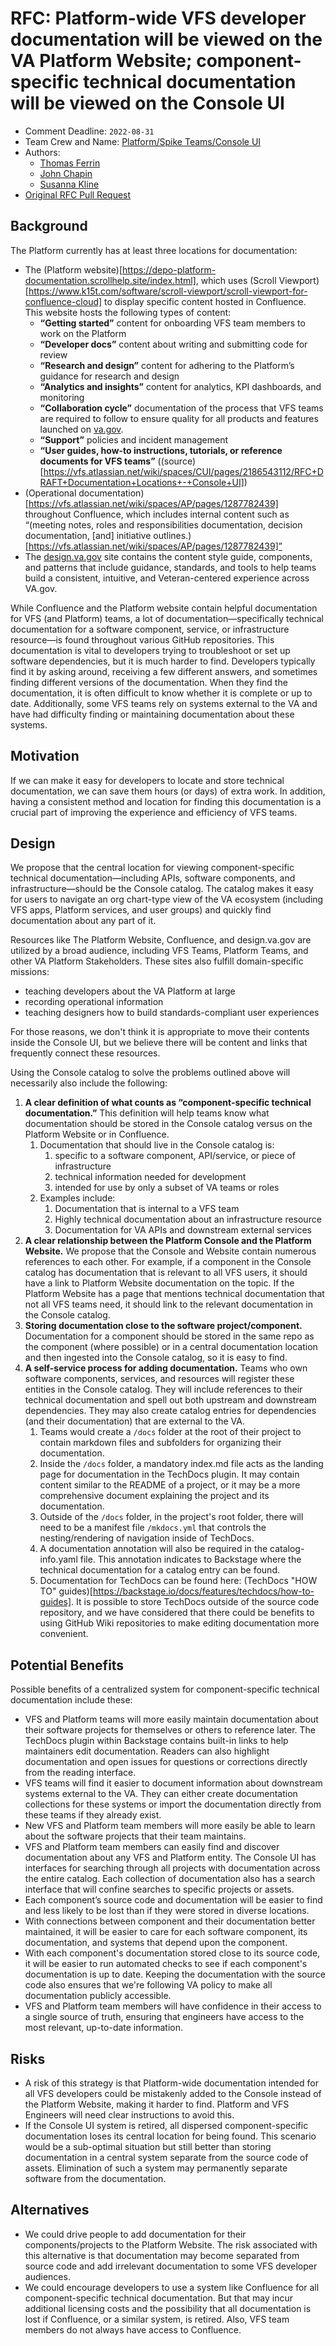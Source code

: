 # RFC: Platform-wide VFS developer documentation will be viewed on the VA Platform Website; component-specific technical documentation will be viewed on the Console UI

<!--
The title is what you want comments on. Use the active voice in a future tense.
Example:
    - The website will be built using the XZY framework
-->

* Comment Deadline: `2022-08-31`
* Team Crew and Name: [Platform/Spike Teams/Console UI](https://github.com/orgs/department-of-veterans-affairs/teams/platform-pst-console-ui)
* Authors:
  * [Thomas Ferrin](https://github.com/TPurple)
  * [John Chapin](https://github.com/jchapin)
  * [Susanna Kline](https://github.com/sdk-irl)
* [Original RFC Pull Request](https://github.com/department-of-veterans-affairs/va.gov-platform-architecture/pull/33)

## Background

The Platform currently has at least three locations for documentation:
* The (Platform website)[https://depo-platform-documentation.scrollhelp.site/index.html], which uses (Scroll Viewport)[https://www.k15t.com/software/scroll-viewport/scroll-viewport-for-confluence-cloud] to display specific content hosted in Confluence. This website hosts the following types of content:
    * **“Getting started”** content for onboarding VFS team members to work on the Platform
    * **“Developer docs”** content about writing and submitting code for review
    * **“Research and design”** content for adhering to the Platform’s guidance for research and design
    * **“Analytics and insights”** content for analytics, KPI dashboards, and monitoring
    * **“Collaboration cycle”** documentation of the process that VFS teams are required to follow to ensure quality for all products and features launched on [va.gov](http://va.gov/).
    * **“Support”** policies and incident management
    * **“User guides, how-to instructions, tutorials, or reference documents for VFS teams”** ((source)[https://vfs.atlassian.net/wiki/spaces/CUI/pages/2186543112/RFC+DRAFT+Documentation+Locations+-+Console+UI])
* (Operational documentation)[https://vfs.atlassian.net/wiki/spaces/AP/pages/1287782439] throughout Confluence, which includes internal content such as “(meeting notes, roles and responsibilities documentation, decision documentation, [and] initiative outlines.)[https://vfs.atlassian.net/wiki/spaces/AP/pages/1287782439]”
* The [design.va.gov](https://design.va.gov) site contains the content style guide, components, and patterns that include guidance, standards, and tools to help teams build a consistent, intuitive, and Veteran-centered experience across VA.gov.

While Confluence and the Platform website contain helpful documentation for VFS (and Platform) teams, a lot of documentation—specifically technical documentation for a software component, service, or infrastructure resource—is found throughout various GitHub repositories. This documentation is vital to developers trying to troubleshoot or set up software dependencies, but it is much harder to find. Developers typically find it by asking around, receiving a few different answers, and sometimes finding different versions of the documentation. When they find the documentation, it is often difficult to know whether it is complete or up to date. Additionally, some VFS teams rely on systems external to the VA and have had difficulty finding or maintaining documentation about these systems.

## Motivation

If we can make it easy for developers to locate and store technical documentation, we can save them hours (or days) of extra work. In addition, having a consistent method and location for finding this documentation is a crucial part of improving the experience and efficiency of VFS teams.

## Design

We propose that the central location for viewing component-specific technical documentation—including APIs, software components, and infrastructure—should be the Console catalog. The catalog makes it easy for users to navigate an org chart-type view of the VA ecosystem (including VFS apps, Platform services, and user groups) and quickly find documentation about any part of it.

Resources like The Platform Website, Confluence, and design.va.gov are utilized by a broad audience, including VFS Teams, Platform Teams, and other VA Platform Stakeholders. These sites also fulfill domain-specific missions:

* teaching developers about the VA Platform at large
* recording operational information
* teaching designers how to build standards-compliant user experiences 

For those reasons, we don't think it is appropriate to move their contents inside the Console UI, but we believe there will be content and links that frequently connect these resources.

Using the Console catalog to solve the problems outlined above will necessarily also include the following:

1. **A clear definition of what counts as “component-specific technical documentation.”** This definition will help teams know what documentation should be stored in the Console catalog versus on the Platform Website or in Confluence.
    1. Documentation that should live in the Console catalog is:
        1. specific to a software component, API/service, or piece of infrastructure
        1. technical information needed for development
        1. intended for use by only a subset of VA teams or roles
    1. Examples include:
        1. Documentation that is internal to a VFS team
        1. Highly technical documentation about an infrastructure resource
        1. Documentation for VA APIs and downstream external services
1. **A clear relationship between the Platform Console and the Platform Website.** We propose that the Console and Website contain numerous references to each other. For example, if a component in the Console catalog has documentation that is relevant to all VFS users, it should have a link to Platform Website documentation on the topic. If the Platform Website has a page that mentions technical documentation that not all VFS teams need, it should link to the relevant documentation in the Console catalog. 
1. **Storing documentation close to the software project/component.** Documentation for a component should be stored in the same repo as the component (where possible) or in a central documentation location and then ingested into the Console catalog, so it is easy to find.
1. **A self-service process for adding documentation.** Teams who own software components, services, and resources will register these entities in the Console catalog. They will include references to their technical documentation and spell out both upstream and downstream dependencies. They may also create catalog entries for dependencies (and their documentation) that are external to the VA.
    1. Teams would create a ```/docs``` folder at the root of their project to contain markdown files and subfolders for organizing their documentation.
    1. Inside the ```/docs``` folder, a mandatory index.md file acts as the landing page for documentation in the TechDocs plugin. It may contain content similar to the README of a project, or it may be a more comprehensive document explaining the project and its documentation.
    1. Outside of the ```/docs``` folder, in the project's root folder, there will need to be a manifest file ```/mkdocs.yml``` that controls the nesting/rendering of navigation inside of TechDocs.
    1. A documentation annotation will also be required in the catalog-info.yaml file. This annotation indicates to Backstage where the technical documentation for a catalog entry can be found.
    1. Documentation for TechDocs can be found here: (TechDocs "HOW TO" guides)[https://backstage.io/docs/features/techdocs/how-to-guides]. It is possible to store TechDocs outside of the source code repository, and we have considered that there could be benefits to using GitHub Wiki repositories to make editing documentation more convenient.

## Potential Benefits

Possible benefits of a centralized system for component-specific technical documentation include these:

* VFS and Platform teams will more easily maintain documentation about their software projects for themselves or others to reference later. The TechDocs plugin within Backstage contains built-in links to help maintainers edit documentation. Readers can also highlight documentation and open issues for questions or corrections directly from the reading interface.
* VFS teams will find it easier to document information about downstream systems external to the VA. They can either create documentation collections for these systems or import the documentation directly from these teams if they already exist.
* New VFS and Platform team members will more easily be able to learn about the software projects that their team maintains.
* VFS and Platform team members can easily find and discover documentation about any VFS and Platform entity. The Console UI has interfaces for searching through all projects with documentation across the entire catalog. Each collection of documentation also has a search interface that will confine searches to specific projects or assets.
* Each component’s source code and documentation will be easier to find and less likely to be lost than if they were stored in diverse locations.
* With connections between component and their documentation better maintained, it will be easier to care for each software component, its documentation, and systems that depend upon the component.
* With each component's documentation stored close to its source code, it will be easier to run automated checks to see if each component's documentation is up to date. Keeping the documentation with the source code also ensures that we're following VA policy to make all documentation publicly accessible.
* VFS and Platform team members will have confidence in their access to a single source of truth, ensuring that engineers have access to the most relevant, up-to-date information.

## Risks

* A risk of this strategy is that Platform-wide documentation intended for all VFS developers could be mistakenly added to the Console instead of the Platform Website, making it harder to find. Platform and VFS Engineers will need clear instructions to avoid this.
* If the Console UI system is retired, all dispersed component-specific documentation loses its central location for being found. This scenario would be a sub-optimal situation but still better than storing documentation in a central system separate from the source code of assets. Elimination of such a system may permanently separate software from the documentation.

## Alternatives

* We could drive people to add documentation for their components/projects to the Platform Website. The risk associated with this alternative is that documentation may become separated from source code and add irrelevant documentation to some VFS developer audiences.
* We could encourage developers to use a system like Confluence for all component-specific technical documentation. But that may incur additional licensing costs and the possibility that all documentation is lost if Confluence, or a similar system, is retired. Also, VFS team members do not always have access to Confluence.
